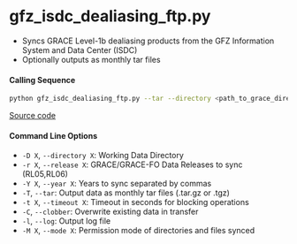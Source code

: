 gfz_isdc_dealiasing_ftp.py
==========================

- Syncs GRACE Level-1b dealiasing products from the GFZ Information System and Data Center (ISDC)
- Optionally outputs as monthly tar files

#### Calling Sequence
```bash
python gfz_isdc_dealiasing_ftp.py --tar --directory <path_to_grace_directory> --release RL06
```
[Source code](https://github.com/tsutterley/read-GRACE-harmonics/blob/main/scripts/gfz_isdc_dealiasing_ftp.py)

#### Command Line Options
- `-D X`, `--directory X`: Working Data Directory
- `-r X`, `--release X`: GRACE/GRACE-FO Data Releases to sync (RL05,RL06)
- `-Y X`, `--year X`: Years to sync separated by commas
- `-T`, `--tar`: Output data as monthly tar files (.tar.gz or .tgz)
- `-t X`, `--timeout X`: Timeout in seconds for blocking operations
- `-C`, `--clobber`: Overwrite existing data in transfer
- `-l`, `--log`: Output log file
- `-M X`, `--mode X`: Permission mode of directories and files synced
